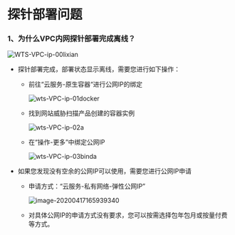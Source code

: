 # 探针部署问题

### 1、为什么VPC内网探针部署完成离线？

![WTS-VPC-ip-00lixian](D:\chentongle\Desktop\JD-2020\02-产品文档及官网资料更新\05常见问题\WTS-VPC-ip-00lixian.jpg)

- 探针部署完成，部署状态显示离线，需要您进行如下操作：

  - 前往“云服务-原生容器“进行公网IP的绑定

    ![wts-VPC-ip-01docker](D:\chentongle\Desktop\JD-2020\02-产品文档及官网资料更新\05常见问题\wts-VPC-ip-01docker.png)

  - 找到网站威胁扫描产品创建的容器实例

    ![wts-VPC-ip-02a](D:\chentongle\Desktop\JD-2020\02-产品文档及官网资料更新\05常见问题\wts-VPC-ip-02a.png)

  - 在“操作-更多”中绑定公网IP

    ![wts-VPC-ip-03binda](D:\chentongle\Desktop\JD-2020\02-产品文档及官网资料更新\05常见问题\wts-VPC-ip-03binda.png)

- 如果您发现没有空余的公网IP可以使用，需要您进行公网IP申请

  - 申请方式：“云服务-私有网络-弹性公网IP”

    ![image-20200417165939340](D:\chentongle\Desktop\JD-2020\02-产品文档及官网资料更新\05常见问题\wts-VPC-ip-01a.png)

  - 对具体公网IP的申请方式没有要求，您可以按需选择包年包月或按量付费等方式。